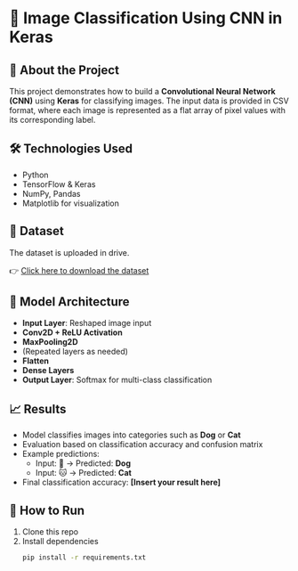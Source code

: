 # 🧠 Image Classification Using CNN in Keras

## 📌 About the Project
This project demonstrates how to build a **Convolutional Neural Network (CNN)** using **Keras** for classifying images. The input data is provided in CSV format, where each image is represented as a flat array of pixel values with its corresponding label.

## 🛠️ Technologies Used
- Python
- TensorFlow & Keras
- NumPy, Pandas
- Matplotlib for visualization

## 📁 Dataset

The dataset is uploaded in drive.

👉 [Click here to download the dataset](https://www.youtube.com/redirect?event=video_description&redir_token=QUFFLUhqbFZ2cFNRSVdZblpfeEVEMFo5WEZNVXQ1Z0o1Z3xBQ3Jtc0ttQy1OdEVTalJqR0NsU3Znc29PQm01NzZnZ1RSdHRIdjNyU000YVN0clUyeVJyRTNsODVVNFdOY0lRUy1aZ1RkUHVUQlBlSENfVnRpYi10MjRLQ1BYeDR2MXNjRFF4RGZwc193cF9RVW9XcTBIUTVJVQ&q=https%3A%2F%2Fbit.ly%2FImgClsKeras&v=J1jhfAw5Uvo)

## 🧮 Model Architecture
- **Input Layer**: Reshaped image input
- **Conv2D + ReLU Activation**  
- **MaxPooling2D**  
- (Repeated layers as needed)
- **Flatten**
- **Dense Layers**
- **Output Layer**: Softmax for multi-class classification
## 📈 Results
- Model classifies images into categories such as **Dog** or **Cat**
- Evaluation based on classification accuracy and confusion matrix
- Example predictions:  
  - Input: 🐶 → Predicted: **Dog**  
  - Input: 🐱 → Predicted: **Cat**
- Final classification accuracy: **[Insert your result here]**

## 🚀 How to Run
1. Clone this repo  
2. Install dependencies  
   ```bash
   pip install -r requirements.txt